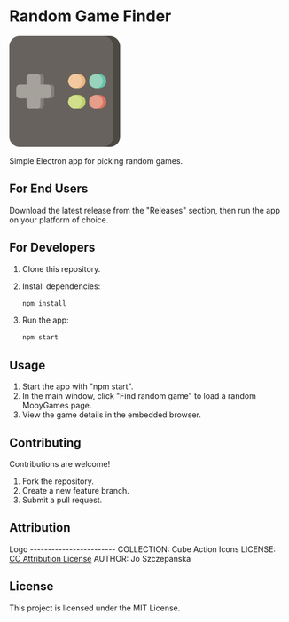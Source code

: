 # Random Game Finder

<img src="./game-logo.png" alt="Logo" width="200"/>

Simple Electron app for picking random games.

## For End Users

Download the latest release from the "Releases" section, then run the app on your platform of choice.

## For Developers

1. Clone this repository.
2. Install dependencies:

   ```bash
   npm install
   ```

3. Run the app:

   ```bash
   npm start
   ```

## Usage

1. Start the app with "npm start".
2. In the main window, click "Find random game" to load a random MobyGames page.
3. View the game details in the embedded browser.

## Contributing

Contributions are welcome!

1. Fork the repository.
2. Create a new feature branch.
3. Submit a pull request.

## Attribution

Logo ------------------------
COLLECTION: Cube Action Icons
LICENSE: [CC Attribution License](https://www.svgrepo.com/page/licensing/#CC%20Attribution)
AUTHOR: Jo Szczepanska

## License

This project is licensed under the MIT License.
